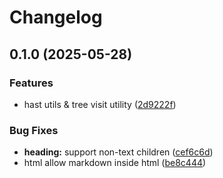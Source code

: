 # Changelog

## 0.1.0 (2025-05-28)

### Features

* hast utils & tree visit utility ([2d9222f](https://github.com/farnabaz/minimark/commit/2d9222f12dfe497b57c9a1dd9c519023416e6cee))

### Bug Fixes

* **heading:** support non-text children ([cef6c6d](https://github.com/farnabaz/minimark/commit/cef6c6d9b8bcbf9b5f3371376763255768571d43))
* html allow markdown inside html ([be8c444](https://github.com/farnabaz/minimark/commit/be8c4443e4b043da961821baf820aad5b319dc68))

